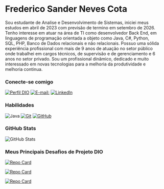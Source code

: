 # Frederico Sander Neves Cota
Sou estudante de Analise e Desenvolvimento de Sistemas, iniciei meus estudos em abril de 2023 com previsão de termino em setembro de 2026. Tenho interesse em atuar na área de TI como desenvolvedor Back End, em linguagens de programação orientada a objeto como Java, C#, Python, SQL, PHP, Banco de Dados relacionais e não relacionais. Possuo uma sólida experiência profissional com mais de 9 anos de atuação no setor público onde trabalhei em cargos técnicos, de supervisão e de gerenciamento e 6 anos no setor privado. Sou um profissional dinâmico, dedicado e muito interessado em novas tecnologias para a melhoria da produtividade e melhoria continua.

### Conecte-se comigo
[![Perfil DIO](https://img.shields.io/badge/-Meu%20Perfil%20na%20DIO-30A3DC?style=for-the-badge)](https://web.dio.me/users/SEUUSERNAME/)
[![E-mail:](https://img.shields.io/badge/-Email-000?style=for-the-badge&logo=microsoft-outlook&logoColor=E94D5F)](mailto:sanderfn@hotmail.com)
[![LinkedIn](https://img.shields.io/badge/-LinkedIn-000?style=for-the-badge&logo=linkedin&logoColor=30A3DC)](https://www.linkedin.com/in/sanderfn/)

### Habilidades
![Java](https://img.shields.io/badge/Java-000?style=for-the-badge&logo=java)
[![Git](https://img.shields.io/badge/Git-000?style=for-the-badge&logo=git&logoColor=E94D5F)](https://git-scm.com/doc) 
[![GitHub](https://img.shields.io/badge/GitHub-000?style=for-the-badge&logo=github&logoColor=30A3DC)](https://docs.github.com/)

### GitHub Stats
![GitHub Stats](https://github-readme-stats.vercel.app/api?username=sanderfn&theme=transparent&bg_color=000&border_color=30A3DC&show_icons=true&icon_color=30A3DC&title_color=fff&text_color=FFF&hide_title=true&hide=stars)


### Meus Principais Desafios de Projeto DIO
[![Repo Card](https://github-readme-stats.vercel.app/api/pin/?username=sanderfn&repo=dio-trilha-java-basico&bg_color=000&border_color=30A3DC&show_icons=true&icon_color=30A3DC&title_color=E94D5F&text_color=FFF)](https://github.com//Sanderfn/dio-trilha-java-basico)

[![Repo Card](https://github-readme-stats.vercel.app/api/pin/?username=sanderfn&repo=dio-lab-open-source&bg_color=000&border_color=30A3DC&show_icons=true&icon_color=30A3DC&title_color=E94D5F&text_color=FFF)](https://github.com//Sanderfn/dio-lab-open-source)

[![Repo Card](https://github-readme-stats.vercel.app/api/pin/?username=sanderfn&repo=dio-git-e-github&bg_color=000&border_color=30A3DC&show_icons=true&icon_color=30A3DC&title_color=E94D5F&text_color=FFF)](https://github.com//Sanderfn/dio-git-e-github)
